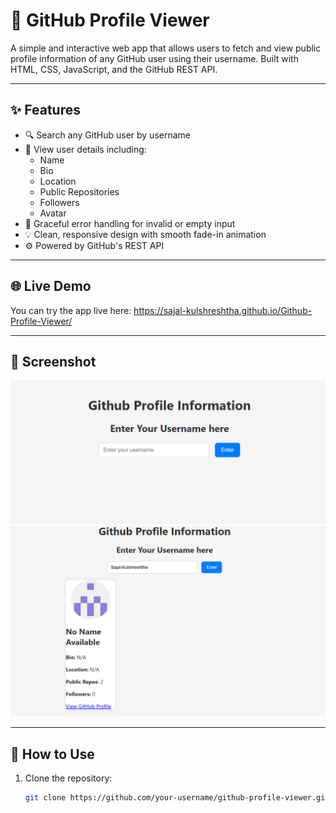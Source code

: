 # 👤 GitHub Profile Viewer

A simple and interactive web app that allows users to fetch and view public profile information of any GitHub user using their username. Built with HTML, CSS, JavaScript, and the GitHub REST API.

---

## ✨ Features

- 🔍 Search any GitHub user by username
- 🧾 View user details including:
  - Name
  - Bio
  - Location
  - Public Repositories
  - Followers
  - Avatar
- 🚫 Graceful error handling for invalid or empty input
- 💡 Clean, responsive design with smooth fade-in animation
- ⚙️ Powered by GitHub's REST API

---

## 🌐 Live Demo

You can try the app live here: https://sajal-kulshreshtha.github.io/Github-Profile-Viewer/

---

## 📸 Screenshot
![alt text](image.png)
![alt text](image-1.png)

---

## 🚀 How to Use

1. Clone the repository:
   ```bash
   git clone https://github.com/your-username/github-profile-viewer.git